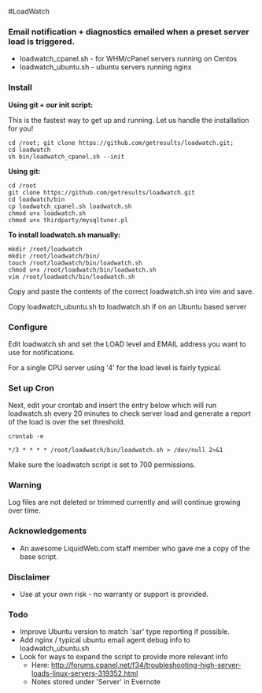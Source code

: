 #LoadWatch 

### Email notification + diagnostics emailed when a preset server load is triggered.  

* loadwatch_cpanel.sh - for WHM/cPanel servers running on Centos
* loadwatch_ubuntu.sh - ubuntu servers running nginx


### Install

**Using git + our init script:**

This is the fastest way to get up and running. Let us handle the installation for you!

```
cd /root; git clone https://github.com/getresults/loadwatch.git;
cd loadwatch
sh bin/loadwatch_cpanel.sh --init
```

**Using git:**

```
cd /root
git clone https://github.com/getresults/loadwatch.git
cd loadwatch/bin
cp loadwatch_cpanel.sh loadwatch.sh
chmod u+x loadwatch.sh
chmod u+x thirdparty/mysqltuner.pl
```

**To install loadwatch.sh manually:** 

```
mkdir /root/loadwatch
mkdir /root/loadwatch/bin/
touch /root/loadwatch/bin/loadwatch.sh
chmod u+x /root/loadwatch/bin/loadwatch.sh
vim /root/loadwatch/bin/loadwatch.sh
```
Copy and paste the contents of the correct loadwatch.sh into vim and save. 

Copy loadwatch_ubuntu.sh to loadwatch.sh if on an Ubuntu based server

### Configure

Edit loadwatch.sh and set the LOAD level and EMAIL address you want to use for notifications.

For a single CPU server using '4' for the load level is fairly typical. 


### Set up Cron

Next, edit your crontab and insert the entry below which will run loadwatch.sh every 20 minutes to check server load and generate a report of the load is over the set threshold.

```
crontab -e  

*/3 * * * * /root/loadwatch/bin/loadwatch.sh > /dev/null 2>&1
```

Make sure the loadwatch script is set to 700 permissions. 

### Warning

Log files are not deleted or trimmed currently and will continue growing over time.  


### Acknowledgements

* An awesome LiquidWeb.com staff member who gave me a copy of the base script.


### Disclaimer

* Use at your own risk - no warranty or support is provided. 

### Todo

* Improve Ubuntu version to match 'sar' type reporting if possible.
* Add nginx / typical ubuntu email agent debug info to loadwatch_ubuntu.sh
* Look for ways to expand the script to provide more relevant info
	* Here: http://forums.cpanel.net/f34/troubleshooting-high-server-loads-linux-servers-319352.html 
	* Notes stored under 'Server' in Evernote


